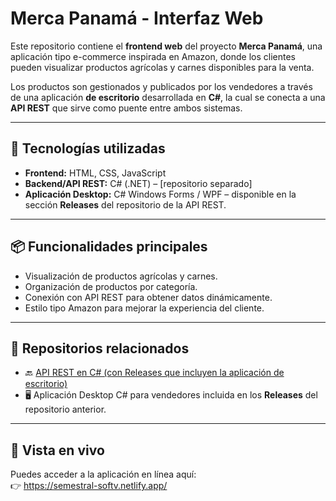 # Merca Panamá - Interfaz Web

Este repositorio contiene el **frontend web** del proyecto **Merca Panamá**, una aplicación tipo e-commerce inspirada en Amazon, donde los clientes pueden visualizar productos agrícolas y carnes disponibles para la venta.

Los productos son gestionados y publicados por los vendedores a través de una aplicación **de escritorio** desarrollada en **C#**, la cual se conecta a una **API REST** que sirve como puente entre ambos sistemas.

---

## 🔧 Tecnologías utilizadas

- **Frontend:** HTML, CSS, JavaScript  
- **Backend/API REST:** C# (.NET) – [repositorio separado]  
- **Aplicación Desktop:** C# Windows Forms / WPF – disponible en la sección **Releases** del repositorio de la API REST.

---

## 📦 Funcionalidades principales

- Visualización de productos agrícolas y carnes.  
- Organización de productos por categoría.  
- Conexión con API REST para obtener datos dinámicamente.  
- Estilo tipo Amazon para mejorar la experiencia del cliente.

---

## 🔗 Repositorios relacionados

- 🔙 [API REST en C# (con Releases que incluyen la aplicación de escritorio)](https://github.com/kelvinhe04/ApiAgrodelis)  
- 🖥️ Aplicación Desktop C# para vendedores incluida en los **Releases** del repositorio anterior.

---

## 📍 Vista en vivo

Puedes acceder a la aplicación en línea aquí:  
👉 https://semestral-softv.netlify.app/

